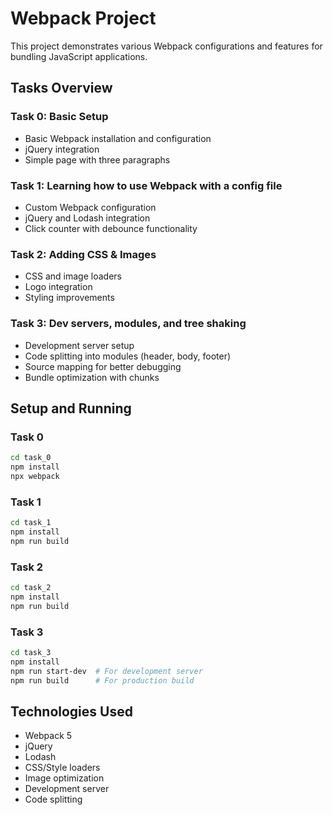 # Webpack Project

This project demonstrates various Webpack configurations and features for bundling JavaScript applications.

## Tasks Overview

### Task 0: Basic Setup

- Basic Webpack installation and configuration
- jQuery integration
- Simple page with three paragraphs

### Task 1: Learning how to use Webpack with a config file

- Custom Webpack configuration
- jQuery and Lodash integration
- Click counter with debounce functionality

### Task 2: Adding CSS & Images

- CSS and image loaders
- Logo integration
- Styling improvements

### Task 3: Dev servers, modules, and tree shaking

- Development server setup
- Code splitting into modules (header, body, footer)
- Source mapping for better debugging
- Bundle optimization with chunks

## Setup and Running

### Task 0

```bash
cd task_0
npm install
npx webpack
```

### Task 1

```bash
cd task_1
npm install
npm run build
```

### Task 2

```bash
cd task_2
npm install
npm run build
```

### Task 3

```bash
cd task_3
npm install
npm run start-dev  # For development server
npm run build      # For production build
```

## Technologies Used

- Webpack 5
- jQuery
- Lodash
- CSS/Style loaders
- Image optimization
- Development server
- Code splitting

